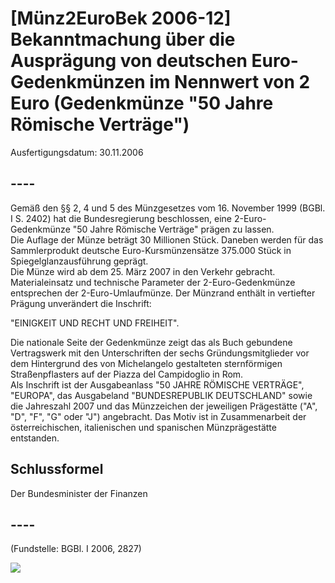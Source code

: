 # [Münz2EuroBek 2006-12] Bekanntmachung über die Ausprägung von deutschen Euro-Gedenkmünzen im Nennwert von 2 Euro (Gedenkmünze "50 Jahre Römische Verträge")

Ausfertigungsdatum: 30.11.2006

 

## ----

Gemäß den §§ 2, 4 und 5 des Münzgesetzes vom 16. November 1999 (BGBl. I S. 2402) hat die Bundesregierung beschlossen, eine 2-Euro-Gedenkmünze "50 Jahre Römische Verträge" prägen zu lassen.  
Die Auflage der Münze beträgt 30 Millionen Stück. Daneben werden für das Sammlerprodukt deutsche Euro-Kursmünzensätze 375.000 Stück in Spiegelglanzausführung geprägt.  
Die Münze wird ab dem 25. März 2007 in den Verkehr gebracht. Materialeinsatz und technische Parameter der 2-Euro-Gedenkmünze entsprechen der 2-Euro-Umlaufmünze. Der Münzrand enthält in vertiefter Prägung unverändert die Inschrift:

  
  
  
"EINIGKEIT UND RECHT UND FREIHEIT".

Die nationale Seite der Gedenkmünze zeigt das als Buch gebundene Vertragswerk mit den Unterschriften der sechs Gründungsmitglieder vor dem Hintergrund des von Michelangelo gestalteten sternförmigen Straßenpflasters auf der Piazza del Campidoglio in Rom.  
Als Inschrift ist der Ausgabeanlass "50 JAHRE RÖMISCHE VERTRÄGE", "EUROPA", das Ausgabeland "BUNDESREPUBLIK DEUTSCHLAND" sowie die Jahreszahl 2007 und das Münzzeichen der jeweiligen Prägestätte ("A", "D", "F", "G" oder "J") angebracht. Das Motiv ist in Zusammenarbeit der österreichischen, italienischen und spanischen Münzprägestätte entstanden.


## Schlussformel

Der Bundesminister der Finanzen


## ----

  
(Fundstelle: BGBl. I 2006, 2827)

  
  
![](../normengrafiken/bgbl1_2006/j2827_0010.jpg)  
  

